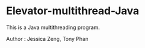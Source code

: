 # Elevator-multithread-Java
This is a Java multithreading program.


Author : Jessica Zeng, Tony Phan

